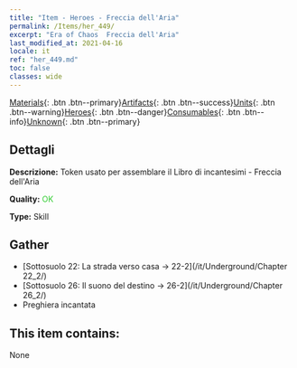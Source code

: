 ```yaml
---
title: "Item - Heroes - Freccia dell'Aria"
permalink: /Items/her_449/
excerpt: "Era of Chaos  Freccia dell'Aria"
last_modified_at: 2021-04-16
locale: it
ref: "her_449.md"
toc: false
classes: wide
---
```

 [Materials](/it/Items/){: .btn .btn--primary}[Artifacts](/it/Items/Artifacts/){: .btn .btn--success}[Units](/it/Items/Units/){: .btn .btn--warning}[Heroes](/it/Items/Heroes/){: .btn .btn--danger}[Consumables](/it/Items/Consumables/){: .btn .btn--info}[Unknown](/it/Items/Unknown/){: .btn .btn--primary}

## Dettagli
 **Descrizione:** Token usato per assemblare il Libro di incantesimi - Freccia dell'Aria

 **Quality:** <span style="color: #32CD32">OK</span>

 **Type:** Skill

## Gather

*    [Sottosuolo 22: La strada verso casa -> 22-2](/it/Underground/Chapter 22_2/) 
*    [Sottosuolo 26: Il suono del destino -> 26-2](/it/Underground/Chapter 26_2/) 
*    Preghiera incantata 

## This item contains:

  None

